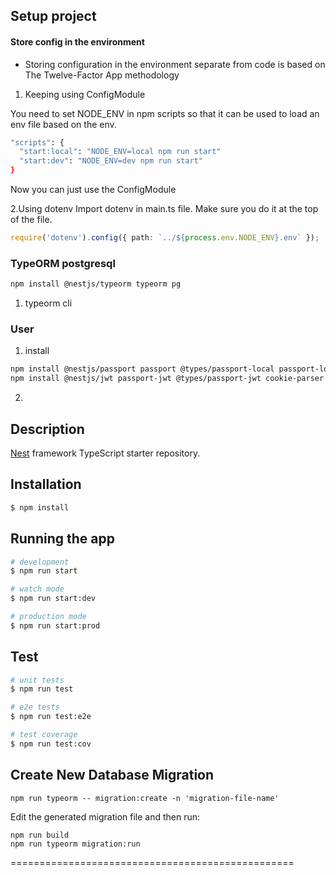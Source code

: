 ## Setup project
#### Store config in the environment
- Storing configuration in the environment separate from code is based on The Twelve-Factor App methodology
1. Keeping using ConfigModule

You need to set NODE_ENV in npm scripts so that it can be used to load an env file based on the env.
```bash
"scripts": {
  "start:local": "NODE_ENV=local npm run start"
  "start:dev": "NODE_ENV=dev npm run start"
}
```
Now you can just use the ConfigModule

2.Using dotenv
Import dotenv in main.ts file. Make sure you do it at the top of the file.
```ts
require('dotenv').config({ path: `../${process.env.NODE_ENV}.env` });
```
### TypeORM postgresql
```bash
npm install @nestjs/typeorm typeorm pg
```
1. typeorm cli

### User
1. install
```bash
npm install @nestjs/passport passport @types/passport-local passport-local @types/express
npm install @nestjs/jwt passport-jwt @types/passport-jwt cookie-parser @types/cookie-parser
```
2. 
## Description

[Nest](https://github.com/nestjs/nest) framework TypeScript starter repository.

## Installation

```bash
$ npm install
```

## Running the app

```bash
# development
$ npm run start

# watch mode
$ npm run start:dev

# production mode
$ npm run start:prod
```

## Test

```bash
# unit tests
$ npm run test

# e2e tests
$ npm run test:e2e

# test coverage
$ npm run test:cov
```

## Create New Database Migration

```
npm run typeorm -- migration:create -n 'migration-file-name'
```

Edit the generated migration file and then run:

```
npm run build
npm run typeorm migration:run
```
=================================================
